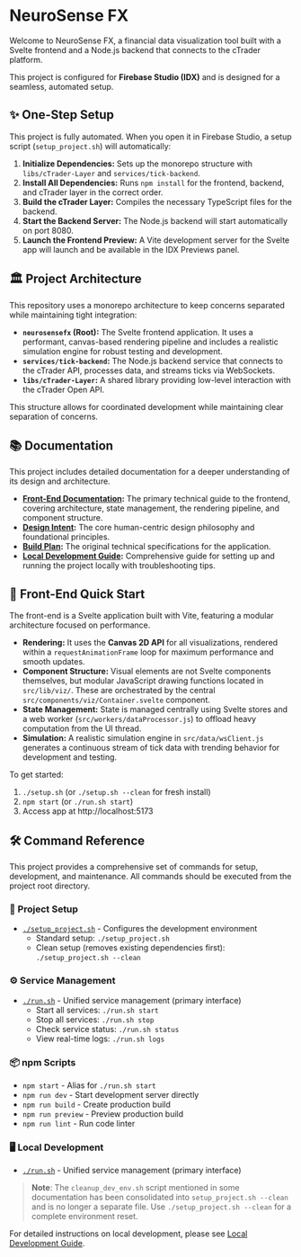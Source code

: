 # NeuroSense FX

Welcome to NeuroSense FX, a financial data visualization tool built with a Svelte frontend and a Node.js backend that connects to the cTrader platform.

This project is configured for **Firebase Studio (IDX)** and is designed for a seamless, automated setup.

## ✨ One-Step Setup

This project is fully automated. When you open it in Firebase Studio, a setup script (`setup_project.sh`) will automatically:

1.  **Initialize Dependencies:** Sets up the monorepo structure with `libs/cTrader-Layer` and `services/tick-backend`.
2.  **Install All Dependencies:** Runs `npm install` for the frontend, backend, and cTrader layer in the correct order.
3.  **Build the cTrader Layer:** Compiles the necessary TypeScript files for the backend.
4.  **Start the Backend Server:** The Node.js backend will start automatically on port 8080.
5.  **Launch the Frontend Preview:** A Vite development server for the Svelte app will launch and be available in the IDX Previews panel.

## 🏛️ Project Architecture

This repository uses a monorepo architecture to keep concerns separated while maintaining tight integration:

-   **`neurosensefx` (Root):** The Svelte frontend application. It uses a performant, canvas-based rendering pipeline and includes a realistic simulation engine for robust testing and development.
-   **`services/tick-backend`:** The Node.js backend service that connects to the cTrader API, processes data, and streams ticks via WebSockets.
-   **`libs/cTrader-Layer`:** A shared library providing low-level interaction with the cTrader Open API.

This structure allows for coordinated development while maintaining clear separation of concerns.

## 📚 Documentation

This project includes detailed documentation for a deeper understanding of its design and architecture.

-   **[Front-End Documentation](./docs/Front_End_Documentation.md):** The primary technical guide to the frontend, covering architecture, state management, the rendering pipeline, and component structure.
-   **[Design Intent](./specs/NeuroSense%20FX_design%20intent.txt):** The core human-centric design philosophy and foundational principles.
-   **[Build Plan](./specs/Ground-Up%20Build%20Plan%20(Performant%20&%20Simple).txt):** The original technical specifications for the application.
-   **[Local Development Guide](./README_LOCAL_DEV.md):** Comprehensive guide for setting up and running the project locally with troubleshooting tips.

## 🚀 Front-End Quick Start

The front-end is a Svelte application built with Vite, featuring a modular architecture focused on performance.

-   **Rendering:** It uses the **Canvas 2D API** for all visualizations, rendered within a `requestAnimationFrame` loop for maximum performance and smooth updates.
-   **Component Structure:** Visual elements are not Svelte components themselves, but modular JavaScript drawing functions located in `src/lib/viz/`. These are orchestrated by the central `src/components/viz/Container.svelte` component.
-   **State Management:** State is managed centrally using Svelte stores and a web worker (`src/workers/dataProcessor.js`) to offload heavy computation from the UI thread.
-   **Simulation:** A realistic simulation engine in `src/data/wsClient.js` generates a continuous stream of tick data with trending behavior for development and testing.

To get started:
1. `./setup.sh` (or `./setup.sh --clean` for fresh install)
2. `npm start` (or `./run.sh start`)
3. Access app at http://localhost:5173

## 🛠️ Command Reference

This project provides a comprehensive set of commands for setup, development, and maintenance. All commands should be executed from the project root directory.

### 🧰 Project Setup
- [`./setup_project.sh`](setup_project.sh) - Configures the development environment
  - Standard setup: `./setup_project.sh`
  - Clean setup (removes existing dependencies first): `./setup_project.sh --clean`

### ⚙️ Service Management
- [`./run.sh`](run.sh) - Unified service management (primary interface)
  - Start all services: `./run.sh start`
  - Stop all services: `./run.sh stop`
  - Check service status: `./run.sh status`
  - View real-time logs: `./run.sh logs`

### 📦 npm Scripts
- `npm start` - Alias for `./run.sh start`
- `npm run dev` - Start development server directly
- `npm run build` - Create production build
- `npm run preview` - Preview production build
- `npm run lint` - Run code linter

### 🖥️ Local Development
- [`./run.sh`](run.sh) - Unified service management (primary interface)

> **Note**: The `cleanup_dev_env.sh` script mentioned in some documentation has been consolidated into `setup_project.sh --clean` and is no longer a separate file. Use `./setup_project.sh --clean` for a complete environment reset.

For detailed instructions on local development, please see [Local Development Guide](./README_LOCAL_DEV.md).
